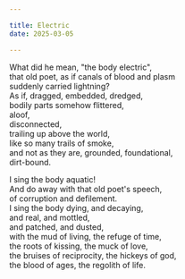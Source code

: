 ```yaml
---

title: Electric
date: 2025-03-05

---
```


What did he mean, "the body electric",</br>
that old poet, as if canals of blood and plasm</br>
suddenly carried lightning?</br>
As if, dragged, embedded, dredged,</br>
bodily parts somehow flittered,</br>
aloof,</br>
disconnected,</br>
trailing up above the world,</br>
like so many trails of smoke,</br>
and not as they are, grounded, foundational,</br>
dirt-bound.</br>

I sing the body aquatic!</br>
And do away with that old poet's speech,</br>
of corruption and defilement.</br>
I sing the body dying, and decaying,</br>
and real, and mottled,</br>
and patched, and dusted,</br>
with the mud of living, the refuge of time,</br>
the roots of kissing, the muck of love,</br>
the bruises of reciprocity, the hickeys of god,</br>
the blood of ages, the regolith of life.</br>